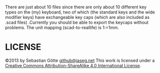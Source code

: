 There are just about 10 files since there are only about 10 different key types on the (my) keyboard, two of which (the standard keys and the wide modifier keys) have exchangeable key caps (which are also included as .scad files) .Currently you should be able to export the keycaps without problems. The unit mapping (scad-to-reallife) is 1:=1mm.

LICENSE
=======
©2013 by Sebastian Götte <github@jaseg.net>
This work is licensed under a [Creative Commons Attribution-ShareAlike 4.0 International License](https://creativecommons.org/licenses/by-sa/4.0/deed.en_US).
